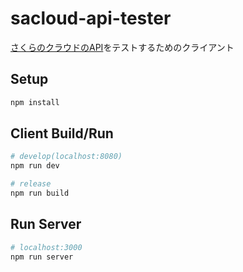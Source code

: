 # sacloud-api-tester

[さくらのクラウドのAPI](http://developer.sakura.ad.jp/cloud/api/1.1/)をテストするためのクライアント


## Setup

```bash
npm install
```

## Client Build/Run

```bash
# develop(localhost:8080)
npm run dev

# release
npm run build
```

## Run Server

```bash
# localhost:3000
npm run server
```
